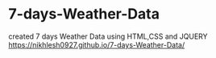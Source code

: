 # 7-days-Weather-Data
created 7 days Weather Data using HTML,CSS and JQUERY
https://nikhlesh0927.github.io/7-days-Weather-Data/
